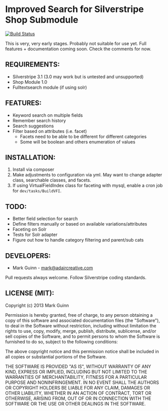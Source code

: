 Improved Search for Silverstripe Shop Submodule
===============================================

[![Build Status](https://secure.travis-ci.org/markguinn/silverstripe-shop-search.png)](http://travis-ci.org/markguinn/silverstripe-shop-search)

This is very, very early stages. Probably not suitable for use yet.
Full features + documentation coming soon. Check the comments for now.

REQUIREMENTS:
-------------
- Silverstripe 3.1 (3.0 may work but is untested and unsupported)
- Shop Module 1.0
- Fulltextsearch module (if using solr)


FEATURES:
---------
- Keyword search on multiple fields
- Remember search history
- Search suggestions
- Filter based on attributes (i.e. facet)
	- Facets need to be able to be different for different categories
	- Some will be boolean and others enumeration of values


INSTALLATION:
-------------
1. Install via composer
2. Make adjustments to configuration via yml. May want to change adapter
   class, searchable classes, and facets.
3. If using VirtualFieldIndex class for faceting with mysql, enable a
   cron job for `dev/tasks/BuildVFI`.


TODO:
-----
- Better field selection for search
- Define filters manually or based on available variations/attributes
- Faceting on Solr
- Tests for Solr adapter
- Figure out how to handle category filtering and parent/sub cats


DEVELOPERS:
-----------
* Mark Guinn - mark@adaircreative.com

Pull requests always welcome. Follow Silverstripe coding standards.


LICENSE (MIT):
--------------
Copyright (c) 2013 Mark Guinn

Permission is hereby granted, free of charge, to any person obtaining a copy of
this software and associated documentation files (the "Software"), to deal in
the Software without restriction, including without limitation the rights to use,
copy, modify, merge, publish, distribute, sublicense, and/or sell copies of the
Software, and to permit persons to whom the Software is furnished to do so, subject
to the following conditions:

The above copyright notice and this permission notice shall be included in all copies
or substantial portions of the Software.

THE SOFTWARE IS PROVIDED "AS IS", WITHOUT WARRANTY OF ANY KIND, EXPRESS OR IMPLIED,
INCLUDING BUT NOT LIMITED TO THE WARRANTIES OF MERCHANTABILITY, FITNESS FOR A PARTICULAR
PURPOSE AND NONINFRINGEMENT. IN NO EVENT SHALL THE AUTHORS OR COPYRIGHT HOLDERS BE LIABLE
FOR ANY CLAIM, DAMAGES OR OTHER LIABILITY, WHETHER IN AN ACTION OF CONTRACT, TORT OR
OTHERWISE, ARISING FROM, OUT OF OR IN CONNECTION WITH THE SOFTWARE OR THE USE OR OTHER
DEALINGS IN THE SOFTWARE.
